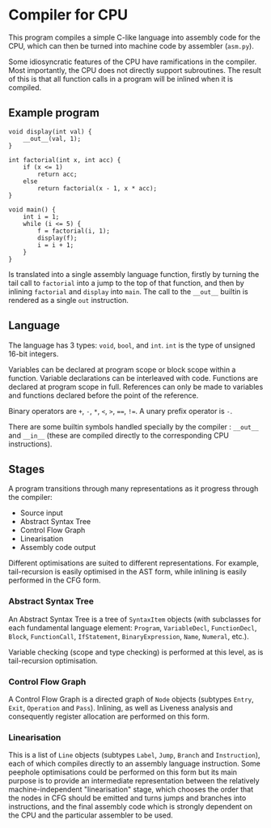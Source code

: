 Compiler for CPU
================

This program compiles a simple C-like language into assembly code for the CPU,
which can then be turned into machine code by assembler (`asm.py`).

Some idiosyncratic features of the CPU have ramifications in the compiler.  Most
importantly, the CPU does not directly support subroutines.  The result of this
is that all function calls in a program will be inlined when it is compiled.

Example program
---------------

    void display(int val) {
        __out__(val, 1);
    }
   
    int factorial(int x, int acc) {
        if (x <= 1)
            return acc;
        else
            return factorial(x - 1, x * acc);
    }
   
    void main() {
        int i = 1;
        while (i <= 5) {
            f = factorial(i, 1);
            display(f);
            i = i + 1;
        }
    }

Is translated into a single assembly language function, firstly by
turning the tail call to `factorial` into a jump to the top of that function, and
then by inlining `factorial` and `display` into `main`.  The call to the `__out__`
builtin is rendered as a single `out` instruction.

Language
--------

The language has 3 types: `void`, `bool`, and `int`.  `int` is the type of
unsigned 16-bit integers.

Variables can be declared at program scope or block scope within a function.
Variable declarations can be interleaved with code.  Functions are declared at
program scope in full.  References can only be made to variables and functions
declared before the point of the reference.

Binary operators are `+`, `-`, `*`, `<`, `>`, `==`, `!=`.  A unary prefix operator
is `-`.

There are some builtin symbols handled specially by the compiler : `__out__`
and `__in__` (these are compiled directly to the corresponding CPU instructions).

Stages
------

A program transitions through many representations as it progress through the
compiler:

  * Source input
  * Abstract Syntax Tree
  * Control Flow Graph
  * Linearisation
  * Assembly code output

Different optimisations are suited to different representations.  For example,
tail-recursion is easily optimised in the AST form, while inlining is easily
performed in the CFG form.

### Abstract Syntax Tree

An Abstract Syntax Tree is a tree of `SyntaxItem` objects (with subclasses for
each fundamental language element: `Program`, `VariableDecl`, `FunctionDecl`,
`Block`, `FunctionCall`, `IfStatement`, `BinaryExpression`, `Name`, `Numeral`,
etc.).

Variable checking (scope and type checking) is performed at this level, as is
tail-recursion optimisation.

### Control Flow Graph

A Control Flow Graph is a directed graph of `Node` objects (subtypes `Entry`,
`Exit`, `Operation` and `Pass`).  Inlining, as well as Liveness analysis
and consequently register allocation are performed on this form.

### Linearisation

This is a list of `Line` objects (subtypes `Label`, `Jump`, `Branch` and
`Instruction`), each of which compiles directly to an assembly language
instruction.  Some peephole optimisations could be performed on this form but
its main purpose is to provide an intermediate representation between the
relatively machine-independent "linearisation" stage, which chooses the
order that the nodes in CFG should be emitted and turns jumps and branches
into instructions, and the final assembly code which is strongly dependent on
the CPU and the particular assembler to be used.

